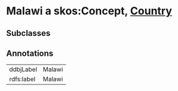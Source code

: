 # Malawi a skos:Concept, [Country](/0.1/Country)

## Subclasses

## Annotations

|||
|-----|-----|
|ddbjLabel|Malawi|
|rdfs:label|Malawi|


